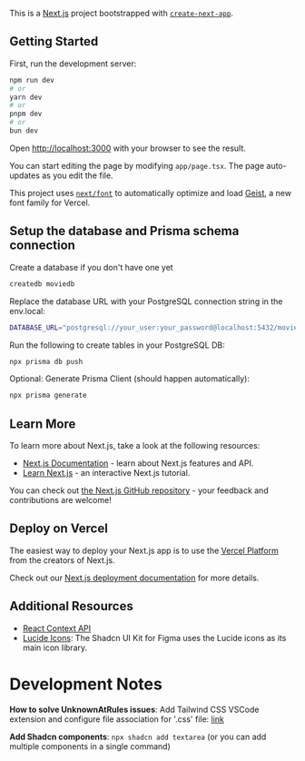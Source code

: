 This is a [Next.js](https://nextjs.org) project bootstrapped with [`create-next-app`](https://nextjs.org/docs/app/api-reference/cli/create-next-app).

## Getting Started

First, run the development server:

```bash
npm run dev
# or
yarn dev
# or
pnpm dev
# or
bun dev
```

Open [http://localhost:3000](http://localhost:3000) with your browser to see the result.

You can start editing the page by modifying `app/page.tsx`. The page auto-updates as you edit the file.

This project uses [`next/font`](https://nextjs.org/docs/app/building-your-application/optimizing/fonts) to automatically optimize and load [Geist](https://vercel.com/font), a new font family for Vercel.

## Setup the database and Prisma schema connection

Create a database if you don't have one yet

```bash
createdb moviedb
```

Replace the database URL with your PostgreSQL connection string in the env.local:

```bash
DATABASE_URL="postgresql://your_user:your_password@localhost:5432/moviedb"

```

Run the following to create tables in your PostgreSQL DB:

```bash
npx prisma db push

```

Optional: Generate Prisma Client (should happen automatically):

```bash
npx prisma generate

```

## Learn More

To learn more about Next.js, take a look at the following resources:

- [Next.js Documentation](https://nextjs.org/docs) - learn about Next.js features and API.
- [Learn Next.js](https://nextjs.org/learn) - an interactive Next.js tutorial.

You can check out [the Next.js GitHub repository](https://github.com/vercel/next.js) - your feedback and contributions are welcome!

## Deploy on Vercel

The easiest way to deploy your Next.js app is to use the [Vercel Platform](https://vercel.com/new?utm_medium=default-template&filter=next.js&utm_source=create-next-app&utm_campaign=create-next-app-readme) from the creators of Next.js.

Check out our [Next.js deployment documentation](https://nextjs.org/docs/app/building-your-application/deploying) for more details.

## Additional Resources

- [React Context API](https://react.dev/reference/react/createContext)
- [Lucide Icons](https://lucide.dev/icons/): The Shadcn UI Kit for Figma uses the Lucide icons as its main icon library.

# Development Notes

**How to solve UnknownAtRules issues**: Add Tailwind CSS VSCode extension and configure file association for '.css' file: [link](https://stackoverflow.com/questions/65247279/unknown-at-rule-tailwind-cssunknownatrules)

**Add Shadcn components**: `npx shadcn add textarea` (or you can add multiple components in a single command)
